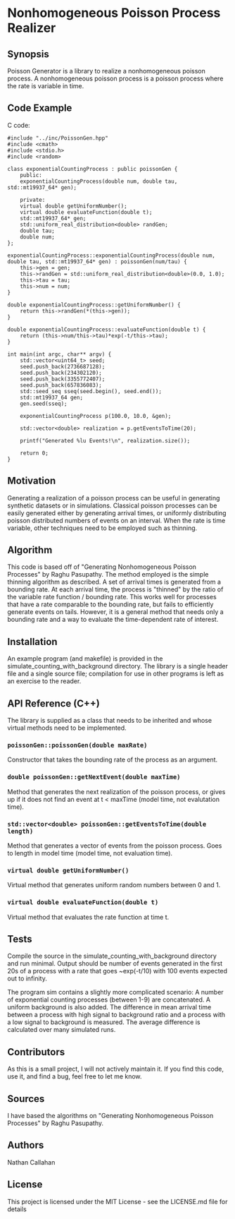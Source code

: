 # Nonhomogeneous Poisson Process Realizer

## Synopsis

Poisson Generator is a library to realize a nonhomogeneous poisson process. A nonhomogeneous poisson process is a poisson process where the rate is variable in time.

## Code Example

C code:

```
#include "../inc/PoissonGen.hpp"
#include <cmath>
#include <stdio.h>
#include <random>

class exponentialCountingProcess : public poissonGen {
	public:
	exponentialCountingProcess(double num, double tau, std::mt19937_64* gen);
	
	private:
	virtual double getUniformNumber();
	virtual double evaluateFunction(double t);
	std::mt19937_64* gen;
    std::uniform_real_distribution<double> randGen;
	double tau;
	double num;
};

exponentialCountingProcess::exponentialCountingProcess(double num, double tau, std::mt19937_64* gen) : poissonGen(num/tau) {
	this->gen = gen;
	this->randGen = std::uniform_real_distribution<double>(0.0, 1.0);
	this->tau = tau;
	this->num = num;
}

double exponentialCountingProcess::getUniformNumber() {
	return this->randGen(*(this->gen));
}

double exponentialCountingProcess::evaluateFunction(double t) {
	return (this->num/this->tau)*exp(-t/this->tau);
}

int main(int argc, char** argv) {
	std::vector<uint64_t> seed;
	seed.push_back(2736687128);
	seed.push_back(234302120);
	seed.push_back(3355772407);
	seed.push_back(657836083);
	std::seed_seq sseq(seed.begin(), seed.end());
	std::mt19937_64 gen;
	gen.seed(sseq);
	
	exponentialCountingProcess p(100.0, 10.0, &gen);
	
	std::vector<double> realization = p.getEventsToTime(20);
	
	printf("Generated %lu Events!\n", realization.size());
	
	return 0;
}

```

## Motivation

Generating a realization of a poisson process can be useful in generating synthetic datasets or in simulations. Classical poisson processes can be easily generated either by generating arrival times, or uniformly distributing poisson distributed numbers of events on an interval. When the rate is time variable, other techniques need to be employed such as thinning.

## Algorithm

This code is based off of "Generating Nonhomogeneous Poisson Processes" by Raghu Pasupathy. The method employed is the simple thinning algorithm as described. A set of arrival times is generated from a bounding rate. At each arrival time, the process is "thinned" by the ratio of the variable rate function / bounding rate. This works well for processes that have a rate comparable to the bounding rate, but fails to efficiently generate events on tails. However, it is a general method that needs only a bounding rate and a way to evaluate the time-dependent rate of interest.

## Installation

An example program (and makefile) is provided in the simulate_counting_with_background directory. The library is a single header file and a single source file; compilation for use in other programs is left as an exercise to the reader.

## API Reference (C++)

The library is supplied as a class that needs to be inherited and whose virtual methods need to be implemented.

### `poissonGen::poissonGen(double maxRate)`

Constructor that takes the bounding rate of the process as an argument.

### `double poissonGen::getNextEvent(double maxTime)`

Method that generates the next realization of the poisson process, or gives up if it does not find an event at t < maxTime (model time, not evalutation time).

### `std::vector<double> poissonGen::getEventsToTime(double length)`

Method that generates a vector of events from the poisson process. Goes to length in model time (model time, not evaluation time).

### `virtual double getUniformNumber()`

Virtual method that generates uniform random numbers between 0 and 1.

### `virtual double evaluateFunction(double t)`

Virtual method that evaluates the rate function at time t.

## Tests

Compile the source in the simulate_counting_with_background directory and run minimal. Output should be number of events generated in the first 20s of a process with a rate that goes ~exp(-t/10) with 100 events expected out to infinity.

The program sim contains a slightly more complicated scenario: A number of exponential counting processes (between 1-9) are concatenated. A uniform background is also added. The difference in mean arrival time between a process with high signal to background ratio and a process with a low signal to background is measured. The average difference is calculated over many simulated runs.

## Contributors

As this is a small project, I will not actively maintain it. If you find this code, use it, and find a bug, feel free to let me know.

## Sources

I have based the algorithms on "Generating Nonhomogeneous Poisson Processes" by Raghu Pasupathy.

## Authors

Nathan Callahan

## License

This project is licensed under the MIT License - see the LICENSE.md file for details
